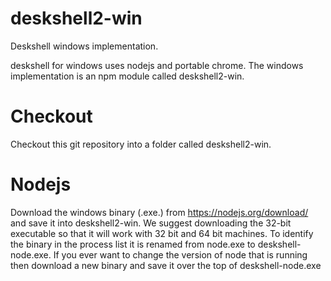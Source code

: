 # deskshell2-win
Deskshell windows implementation.

deskshell for windows uses nodejs and portable chrome. The windows implementation is an npm module called deskshell2-win.

# Checkout
Checkout this git repository into a folder called deskshell2-win.

# Nodejs

Download the windows binary (.exe.) from https://nodejs.org/download/ and save it into deskshell2-win. We suggest downloading the 32-bit executable so that it will work with 32 bit and 64 bit machines. To identify the binary in the process list it is renamed from node.exe to deskshell-node.exe. If you ever want to change the version of node that is running then download a new binary and save it over the top of deskshell-node.exe


